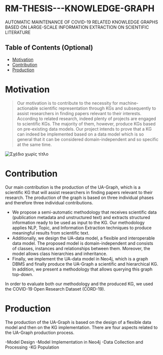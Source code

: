 # RM-THESIS---KNOWLEDGE-GRAPH
AUTOMATIC MAINTENANCE OF COVID-19 RELATED KNOWLEDGE GRAPHS BASED ON LARGE-SCALE INFORMATION EXTRACTION ON SCIENTIFIC LITERATURE

## Table of Contents (Optional)

- [Motivation](#Motivation)
- [Contribution](#Contributions)
- [Production](#Production)


# Motivation

> Our motivation is to contribute to the necessity for machine-actionable scientific representation through KGs and subsequently to assist researchers in finding papers relevant to their interests. According to related research, indeed plenty of projects are engaged to scientific KGs. The majority of them, however, produce KGs based on pre-existing data models. Our project intends to prove that a KG can indeed be implemented based on a data model which is so general that it can be considered domain-independent and so specific at the same time.

![Σχέδιο χωρίς τίτλο](https://user-images.githubusercontent.com/18035161/110914432-a70b8000-8316-11eb-9805-d9e23cb597ee.jpg)

# Contribution
Our main contribution is the production of the UA-Graph, which is a scientific KG that will assist researchers in finding papers relevant to their research. The production of the graph is based on three individual phases and therefore three individual contributions. <br />
- We propose a semi-automatic methodology that receives scientific data (publication metadata and unstructured text) and extracts structured information ready to be used as input to the KG. Our methodology applies NLP, Topic, and Information Extraction techniques to produce meaningful results from scientific text. <br />
- Additionally, we design the UA-data model, a flexible and interoperable data model. The proposed model is domain-independent and consists of classes, instances and relationships between them. Moreover, the model allows class hierarchies and inheritance.
- Finally, we implement the UA-data model in Neo4j, which is a graph DBMS and finally produce the UA-Graph a scientific and hierarchical KG. In addition, we present a methodology that allows querying this graph top-down. 

In order to evaluate both our methodology and the produced KG, we used the COVID-19 Open Research Dataset (CORD-19). 
> 

# Production 
The production of the UA-Graph is based on the design of a flexible data model and then on the KG implementation. There are four aspects related to the UA-Graph production process. 

-Model Design
-Model Implementation in Neo4j 
-Data Collection and Processing
-KG Population  


